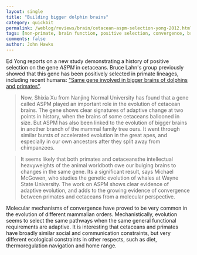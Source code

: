 ```yaml
---
layout: single 
title: "Building bigger dolphin brains" 
category: quickbit
permalink: /weblog/reviews/brain/cetacean-aspm-selection-yong-2012.html
tags: [non-primate, brain function, positive selection, convergence, brain, development] 
comments: false 
author: John Hawks 
---
```


Ed Yong reports on a new study demonstrating a history of positive selection on the gene <em>ASPM</em> in cetaceans. Bruce Lahn's group previously showed that this gene has been positively selected in primate lineages, including recent humans: <a href="http://blogs.discovermagazine.com/notrocketscience/2012/09/11/dolphins-primates-gene-bigger-brains-aspm/">"Same gene involved in bigger brains of dolphins and primates"</a>.

<blockquote>Now, Shixia Xu from Nanjing Normal University has found that a gene called ASPM played an important role in the evolution of cetacean brains. The gene shows clear signatures of adaptive change at two points in history, when the brains of some cetaceans ballooned in size. But ASPM has also been linked to the evolution of bigger brains in another branch of the mammal family tree  ours. It went through similar bursts of accelerated evolution in the great apes, and especially in our own ancestors after they split away from chimpanzees.</blockquote>

<blockquote>It seems likely that both primates and cetaceansthe intellectual heavyweights of the animal worldboth owe our bulging brains to changes in the same gene. Its a significant result, says Michael McGowen, who studies the genetic evolution of whales at Wayne State University. The work on ASPM shows clear evidence of adaptive evolution, and adds to the growing evidence of convergence between primates and cetaceans from a molecular perspective.</blockquote>

Molecular mechanisms of convergence have proved to be very common in the evolution of different mammalian orders. Mechanistically, evolution seems to select the same pathways when the same general functional requirements are adaptive. It is interesting that cetaceans and primates have broadly similar social and communication constraints, but very different ecological constraints in other respects, such as diet, thermoregulation navigation and home range.

